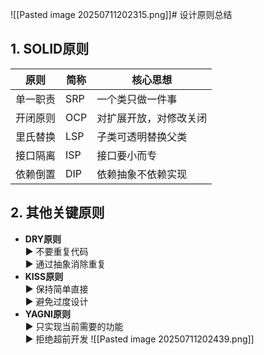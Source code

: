 ![[Pasted image 20250711202315.png]]# 设计原则总结

## 1. SOLID原则
| 原则   | 简称  | 核心思想        |
| ---- | --- | ----------- |
| 单一职责 | SRP | 一个类只做一件事    |
| 开闭原则 | OCP | 对扩展开放，对修改关闭 |
| 里氏替换 | LSP | 子类可透明替换父类   |
| 接口隔离 | ISP | 接口要小而专      |
| 依赖倒置 | DIP | 依赖抽象不依赖实现   |
## 2. 其他关键原则
- **DRY原则**  
  ▶ 不要重复代码  
  ▶ 通过抽象消除重复
- **KISS原则**  
  ▶ 保持简单直接  
  ▶ 避免过度设计
- **YAGNI原则**  
  ▶ 只实现当前需要的功能  
  ▶ 拒绝超前开发
![[Pasted image 20250711202439.png]]